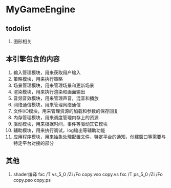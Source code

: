 # MyGameEngine
## todolist
1. 图形相关

## 本引擎包含的内容
1. 输入管理模块，用来获取用户输入
2. 策略模块，用来执行策略
3. 场景管理模块，用来管理场景和更新场景
4. 渲染模块，用来执行渲染和画面输出
5. 音频音效模块，用来管理声音，混音和播放
6. 网络通信模块，用来管理网络通信
7. 文件I/O模块，用来管理资源的加载和参数的保存回复
8. 内存管理模块，用来调度管理内存上的资源
9. 驱动模块，用来根据时间，事件等驱动其它模块
10. 辅助模块，用来执行调试，log输出等辅助功能
11. 应用程序模块，用来抽象处理配置文件，特定平台的通知，创建窗口等需要与特定平台对接的部分

## 其他
1. shader编译
fxc /T vs_5_0 /Zi /Fo copy.vso copy.vs
fxc /T ps_5_0 /Zi /Fo copy.pso copy.ps